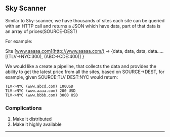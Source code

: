 ## Sky Scanner

Similar to Sky-scanner, we have thousands of sites each site can be queried with an HTTP call and returns a JSON which have data, part of that data is an array of prices(SOURCE-DEST)

For example:

Site [www.aaaaa.com](http://www.aaaaa.com/) -> {data, data, data, data….. [(TLV->NYC:300), (ABC->CDE:400)] }

We would like a create a pipeline, that collects the data and provides the ability to get the latest price from all the sites, based on SOURCE->DEST, for example, given SOURCE:TLV DEST:NYC would return:

```
TLV->NYC (www.abcd.com) 100USD
TLV->NYC (www.aaaa.com) 200 USD
TLV->NYC (www.bbbb.com) 3000 USD
```

### Complications

1. Make it distributed
2. Make it highly available

---
